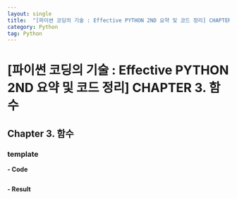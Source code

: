 ```yaml
---
layout: single
title:  "[파이썬 코딩의 기술 : Effective PYTHON 2ND 요약 및 코드 정리] CHAPTER 3. 함수"
category: Python
tag: Python
---
```


# [파이썬 코딩의 기술 : Effective PYTHON 2ND 요약 및 코드 정리] CHAPTER 3. 함수

## Chapter 3. 함수 

### template

**- Code**
```python

```

**- Result**
```text

```

<br>
